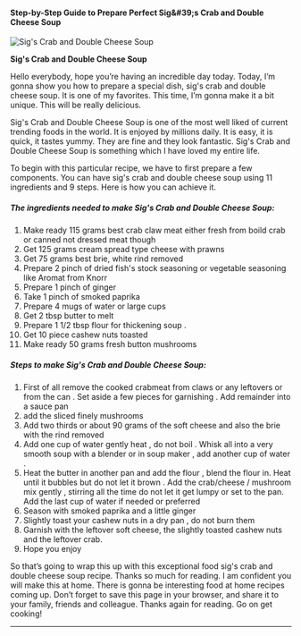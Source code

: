             

#### Step-by-Step Guide to Prepare Perfect Sig&amp;#39;s Crab and Double Cheese Soup

![Sig's Crab and Double Cheese Soup](https://img-global.cpcdn.com/recipes/5498273018675200/751x532cq70/sigs-crab-and-double-cheese-soup-recipe-main-photo.jpg)

**Sig's Crab and Double Cheese Soup**

Hello everybody, hope you’re having an incredible day today. Today, I’m gonna show you how to prepare a special dish, sig's crab and double cheese soup. It is one of my favorites. This time, I’m gonna make it a bit unique. This will be really delicious.

Sig's Crab and Double Cheese Soup is one of the most well liked of current trending foods in the world. It is enjoyed by millions daily. It is easy, it is quick, it tastes yummy. They are fine and they look fantastic. Sig's Crab and Double Cheese Soup is something which I have loved my entire life.

To begin with this particular recipe, we have to first prepare a few components. You can have sig's crab and double cheese soup using 11 ingredients and 9 steps. Here is how you can achieve it.

##### The ingredients needed to make Sig's Crab and Double Cheese Soup:

1.  Make ready 115 grams best crab claw meat either fresh from boild crab or canned not dressed meat though
2.  Get 125 grams cream spread type cheese with prawns
3.  Get 75 grams best brie, white rind removed
4.  Prepare 2 pinch of dried fish's stock seasoning or vegetable seasoning like Aromat from Knorr
5.  Prepare 1 pinch of ginger
6.  Take 1 pinch of smoked paprika
7.  Prepare 4 mugs of water or large cups
8.  Get 2 tbsp butter to melt
9.  Prepare 1 1/2 tbsp flour for thickening soup .
10.  Get 10 piece cashew nuts toasted
11.  Make ready 50 grams fresh button mushrooms

##### Steps to make Sig's Crab and Double Cheese Soup:

1.  First of all remove the cooked crabmeat from claws or any leftovers or from the can . Set aside a few pieces for garnishing . Add remainder into a sauce pan
2.  add the sliced finely mushrooms
3.  Add two thirds or about 90 grams of the soft cheese and also the brie with the rind removed
4.  Add one cup of water gently heat , do not boil . Whisk all into a very smooth soup with a blender or in soup maker , add another cup of water .
5.  Heat the butter in another pan and add the flour , blend the flour in. Heat until it bubbles but do not let it brown . Add the crab/cheese / mushroom mix gently , stirring all the time do not let it get lumpy or set to the pan. Add the last cup of water if needed or preferred
6.  Season with smoked paprika and a little ginger
7.  Slightly toast your cashew nuts in a dry pan , do not burn them
8.  Garnish with the leftover soft cheese, the slightly toasted cashew nuts and the leftover crab.
9.  Hope you enjoy

So that’s going to wrap this up with this exceptional food sig's crab and double cheese soup recipe. Thanks so much for reading. I am confident you will make this at home. There is gonna be interesting food at home recipes coming up. Don’t forget to save this page in your browser, and share it to your family, friends and colleague. Thanks again for reading. Go on get cooking!

* * *